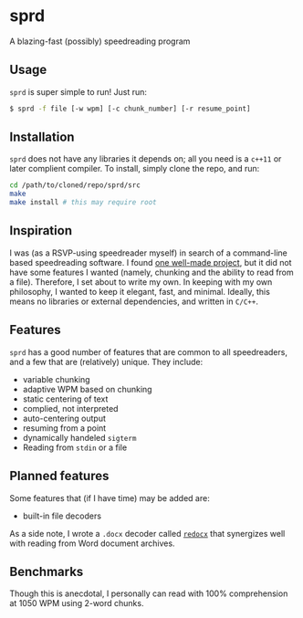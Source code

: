 # sprd
A blazing-fast (possibly) speedreading program

## Usage
`sprd` is super simple to run! Just run:
```sh
$ sprd -f file [-w wpm] [-c chunk_number] [-r resume_point]
```

## Installation
`sprd` does not have any libraries it depends on; all you need is a `c++11` or later complient compiler. To install, simply clone the repo, and run:
```sh
cd /path/to/cloned/repo/sprd/src
make
make install # this may require root
```

## Inspiration
I was (as a RSVP-using speedreader myself) in search of a command-line based speedreading software. I found [one well-made project](https://github.com/pasky/speedread), but it did not have some features I wanted (namely, chunking and the ability to read from a file). Therefore, I set about to write my own. In keeping with my own philosophy, I wanted to keep it elegant, fast, and minimal. Ideally, this means no libraries or external dependencies, and written in `C/C++`. 

## Features
`sprd` has a good number of features that are common to all speedreaders, and a few that are (relatively) unique. They include:
* variable chunking
* adaptive WPM based on chunking
* static centering of text
* complied, not interpreted
* auto-centering output
* resuming from a point
* dynamically handeled `sigterm`
* Reading from `stdin` or a file

## Planned features
Some features that (if I have time) may be added are:
* built-in file decoders

As a side note, I wrote a `.docx` decoder called [`redocx`](https://github.com/Barthandelous01/redocx) that synergizes well with reading from Word document archives.

## Benchmarks
Though this is anecdotal, I personally can read with 100% comprehension at 1050 WPM using 2-word chunks.
